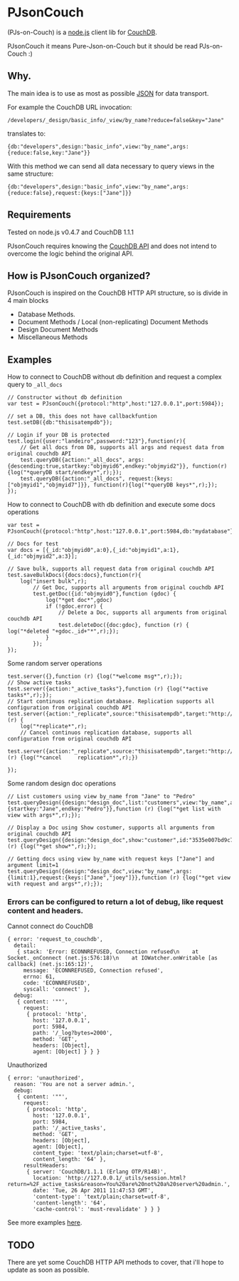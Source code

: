 # PJsonCouch

(PJs-on-Couch) is a [node.js](http://nodejs.org/) client lib for [CouchDB](http://couchdb.apache.org/).

PJsonCouch it means Pure-Json-on-Couch but it should be read PJs-on-Couch :)

## Why.
The main idea is to use as most as possible [JSON](http://www.json.org/) for data transport.

For example the CouchDB URL invocation:
	
	/developers/_design/basic_info/_view/by_name?reduce=false&key="Jane"

translates to:
	
	{db:"developers",design:"basic_info",view:"by_name",args:{reduce:false,key:"Jane"}}

With this method we can send all data necessary to query views in the same structure:

	{db:"developers",design:"basic_info",view:"by_name",args:{reduce:false},request:{keys:["Jane"]}}


## Requirements
Tested on node.js v0.4.7 and CouchDB 1.1.1

PJsonCouch requires knowing the [CouchDB API](http://techzone.couchbase.com/sites/default/files/uploads/all/documentation/couchbase-api.html) and does not intend to overcome the logic behind the original API.

## How is PJsonCouch organized?

PJsonCouch is inspired on the CouchDB HTTP API structure, so is divide in 4 main blocks

* Database Methods.
* Document Methods / Local (non-replicating) Document Methods
* Design Document Methods
* Miscellaneous Methods



## Examples

How to connect to CouchDB without db definition and request a complex query to `_all_docs`

	// Constructor without db definition
	var test = PJsonCouch({protocol:"http",host:"127.0.0.1",port:5984});

	// set a DB, this does not have callbackfuntion
	test.setDB({db:"thisisatempdb"});

	// Login if your DB is protected
	test.login({user:"landeiro",password:"123"},function(r){
		// Get all docs from DB, supports all args and request data from original couchdb API
		test.queryDB({action:"_all_docs", args:{descending:true,startkey:"objmyid6",endkey:"objmyid2"}}, function(r){log("*queryDB start/endkey*",r);});
		test.queryDB({action:"_all_docs", request:{keys:["objmyid1","objmyid7"]}}, function(r){log("*queryDB keys*",r);});
	});


How to connect to CouchDB with db definition and execute some docs operations

	var test = PJsonCouch({protocol:"http",host:"127.0.0.1",port:5984,db:"mydatabase"});
	
	// Docs for test
	var docs = [{_id:"objmyid0",a:0},{_id:"objmyid1",a:1},{_id:"objmyid2",a:3}];
	
	// Save bulk, supports all request data from original couchdb API 
	test.saveBulkDocs({docs:docs},function(r){
		log("insert bulk",r);
			// Get Doc, supports all arguments from original couchdb API 
			test.getDoc({id:"objmyid0"},function (gdoc) {
				log("*get doc*",gdoc)
				if (!gdoc.error) {
					// Delete a Doc, supports all arguments from original couchdb API 
					test.deleteDoc({doc:gdoc}, function (r) { log("*deleted "+gdoc._id+"*",r);});
				}
			});
	});



Some random server operations


	test.server({},function (r) {log("*welcome msg*",r);});
	// Show active tasks
	test.server({action:"_active_tasks"},function (r) {log("*active tasks*",r);});
	// Start continuos replication database. Replication supports all configuration from original couchdb API
	test.server({action:"_replicate",source:"thisisatempdb",target:"http://somedomain.com/land",continuous:true},function (r) {
		log("*replicate*",r);
		// Cancel continuos replication database, supports all configuration from original couchdb API
		test.server({action:"_replicate",source:"thisisatempdb",target:"http://somedomain.com/land",continuous:true,cancel:true},function (r) {log("*cancel 	replication*",r);})

	});
	
	
Some random design doc operations

	// List customers using view by_name from "Jane" to "Pedro"
	test.queryDesign({design:"design_doc",list:"customers",view:"by_name",args:{startkey:"Jane",endkey:"Pedro"}},function (r) {log("*get list with view with args*",r);});
	
	// Display a Doc using Show costumer, supports all arguments from original couchdb API
	test.queryDesign({design:"design_doc",show:"customer",id:"3535e007bd9c765de0554c0a4900385b"},function (r) {log("*get show*",r);});
	
	// Getting docs using view by_name with request keys ["Jane"] and argument limit=1 
	test.queryDesign({design:"design_doc",view:"by_name",args:{limit:1},request:{keys:["Jane","joey"]}},function (r) {log("*get view with request and args*",r);});


### Errors can be configured to return a lot of debug, like request content and headers.
	
Cannot connect do CouchDB
	
	{ error: 'request_to_couchdb',
	  detail: 
	   { stack: 'Error: ECONNREFUSED, Connection refused\n    at Socket._onConnect (net.js:576:18)\n    at IOWatcher.onWritable [as callback] (net.js:165:12)',
	     message: 'ECONNREFUSED, Connection refused',
	     errno: 61,
	     code: 'ECONNREFUSED',
	     syscall: 'connect' },
	  debug: 
	   { content: '""',
	     request: 
	      { protocol: 'http',
	        host: '127.0.0.1',
	        port: 5984,
	        path: '/_log?bytes=2000',
	        method: 'GET',
	        headers: [Object],
	        agent: [Object] } } }
	
Unauthorized

	{ error: 'unauthorized',
	  reason: 'You are not a server admin.',
	  debug: 
	   { content: '""',
	     request: 
	      { protocol: 'http',
	        host: '127.0.0.1',
	        port: 5984,
	        path: '/_active_tasks',
	        method: 'GET',
	        headers: [Object],
	        agent: [Object],
	        content_type: 'text/plain;charset=utf-8',
	        content_length: '64' },
	     resultHeaders: 
	      { server: 'CouchDB/1.1.1 (Erlang OTP/R14B)',
	        location: 'http://127.0.0.1/_utils/session.html?return=%2F_active_tasks&reason=You%20are%20not%20a%20server%20admin.',
	        date: 'Tue, 26 Apr 2011 11:47:53 GMT',
	        'content-type': 'text/plain;charset=utf-8',
	        'content-length': '64',
	        'cache-control': 'must-revalidate' } } }
	

See more examples [here](https://github.com/landeiro/PJsonCouch/wiki/PJsonCouch).

## TODO

There are yet some CouchDB HTTP API methods to cover, that i'll hope to update as soon as possible.

 
